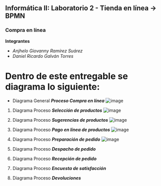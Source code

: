 ## Informática II: Laboratorio 2 - Tienda en línea -> BPMN 
### Compra en línea
**Integrantes**
- *Anjhelo Giovanny Ramírez Suárez*
- *Daniel Ricardo Galván Torres*

# Dentro de este entregable se diagrama lo siguiente:

- Diagrama General ***Proceso Compra en línea***
![image](https://user-images.githubusercontent.com/62915328/190879535-02e34745-d6d4-4cae-b9f0-416d0ec0deee.png)

1. Diagrama Proceso ***Selección de productos***
![image](https://user-images.githubusercontent.com/62915328/190879551-27cec3aa-373b-4896-b62a-3d73d40c21ac.png)

2. Diagrama Proceso ***Sugerencias de productos***
![image](https://user-images.githubusercontent.com/62915328/190879594-fe1625d2-2b63-4694-b28f-2f0d98308293.png)

3. Diagrama Proceso ***Pago en línea de productos***
![image](https://user-images.githubusercontent.com/62915328/190879579-c020e387-a787-4906-9bb3-f33d31ad6628.png)

4. Diagrama Proceso ***Preparación de pedido***
![image](https://user-images.githubusercontent.com/62915328/190879607-77180813-0649-4ae9-ace5-ace42e610f1e.png)

5. Diagrama Proceso ***Despacho de pedido***

6. Diagrama Proceso ***Recepción de pedido***

7. Diagrama Proceso ***Encuesta de satisfacción***

8. Diagrama Proceso ***Devoluciones***
